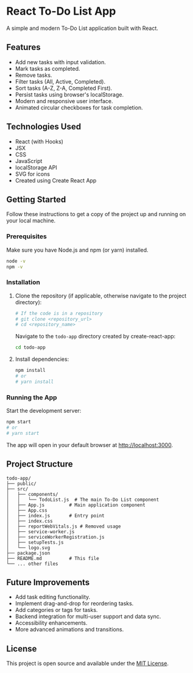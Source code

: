 # React To-Do List App

A simple and modern To-Do List application built with React.

## Features

- Add new tasks with input validation.
- Mark tasks as completed.
- Remove tasks.
- Filter tasks (All, Active, Completed).
- Sort tasks (A-Z, Z-A, Completed First).
- Persist tasks using browser's localStorage.
- Modern and responsive user interface.
- Animated circular checkboxes for task completion.

## Technologies Used

- React (with Hooks)
- JSX
- CSS
- JavaScript
- localStorage API
- SVG for icons
- Created using Create React App

## Getting Started

Follow these instructions to get a copy of the project up and running on your local machine.

### Prerequisites

Make sure you have Node.js and npm (or yarn) installed.

```bash
node -v
npm -v
```

### Installation

1. Clone the repository (if applicable, otherwise navigate to the project directory):

   ```bash
   # If the code is in a repository
   # git clone <repository_url>
   # cd <repository_name>
   ```
   Navigate to the `todo-app` directory created by create-react-app:
   ```bash
   cd todo-app
   ```

2. Install dependencies:

   ```bash
   npm install
   # or
   # yarn install
   ```

### Running the App

Start the development server:

```bash
npm start
# or
# yarn start
```

The app will open in your default browser at [http://localhost:3000](http://localhost:3000).

## Project Structure

```
todo-app/
├── public/
├── src/
│   ├── components/
│   │   └── TodoList.js  # The main To-Do List component
│   ├── App.js         # Main application component
│   ├── App.css
│   ├── index.js       # Entry point
│   ├── index.css
│   ├── reportWebVitals.js # Removed usage
│   ├── service-worker.js
│   ├── serviceWorkerRegistration.js
│   ├── setupTests.js
│   └── logo.svg
├── package.json
├── README.md          # This file
└── ... other files
```

## Future Improvements

- Add task editing functionality.
- Implement drag-and-drop for reordering tasks.
- Add categories or tags for tasks.
- Backend integration for multi-user support and data sync.
- Accessibility enhancements.
- More advanced animations and transitions.

## License

This project is open source and available under the [MIT License](LICENSE). 
